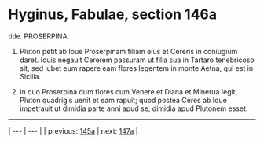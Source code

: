 # Hyginus, Fabulae, section 146a

title. PROSERPINA.



1. Pluton petit ab Ioue Proserpinam filiam eius et Cereris in coniugium daret. Iouis negauit Cererem passuram ut filia sua in Tartaro tenebricoso sit, sed iubet eum rapere eam flores legentem in monte Aetna, qui est in Sicilia.



2. in quo Proserpina dum flores cum Venere et Diana et Minerua legit, Pluton quadrigis uenit et eam rapuit; quod postea Ceres ab Ioue impetrauit ut dimidia parte anni apud se, dimidia apud Plutonem esset.



---

| --- | --- |
| previous: [145a](../145a/) | next: [147a](../147a/) |